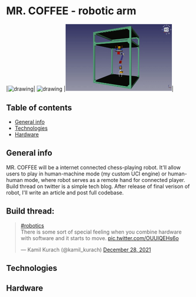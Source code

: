 <!DOCTYPE html>
<html lang="en">

# MR. COFFEE - robotic arm

|<img src="article/resources/gifs/mrcoffee2.gif" alt="drawing" width="240"/>|
<img src="article/resources/gifs/teawmrcoffee.gif" alt="drawing"  width="318"/>
|<img src="article/resources/gifs/mrcoffee_cad.gif" alt="drawing"  width="288"/>|

## Table of contents

* [General info](#general-info)
* [Technologies](#technologies)
* [Hardware](#hardware)

## General info

MR. COFFEE will be a internet connected chess-playing robot. It'll allow users to play in human-machine mode (my custom UCI engine) or human-human mode, where robot serves as a remote hand for connected player. Build thread on twitter is a simple tech blog. After release of final verison of robot, I'll write an article and post full codebase. 
 
## Build thread:

<blockquote class="twitter-tweet"><p lang="en" dir="ltr"><a href="https://twitter.com/hashtag/robotics?src=hash&amp;ref_src=twsrc%5Etfw">#robotics</a><br>There is some sort of special feeling when you combine hardware with software and it starts to move. <a href="https://t.co/OUUlQEHs6o">pic.twitter.com/OUUlQEHs6o</a></p>&mdash; Kamil Kurach (@kamil_kurach) <a href="https://twitter.com/kamil_kurach/status/1475853391540723722?ref_src=twsrc%5Etfw">December 28, 2021</a></blockquote> <script async src="https://platform.twitter.com/widgets.js" charset="utf-8"></script>

## Technologies

## Hardware

</html>
